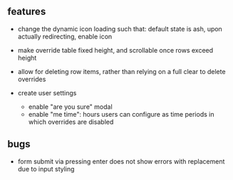 ## features

- change the dynamic icon loading such that: default state is ash, upon actually redirecting, enable icon

- make override table fixed height, and scrollable once rows exceed height

- allow for deleting row items, rather than relying on a full clear to delete overrides

- create user settings
  - enable "are you sure" modal
  - enable "me time": hours users can configure as time periods in which overrides are disabled

## bugs

- form submit via pressing enter does not show errors with replacement due to input styling
